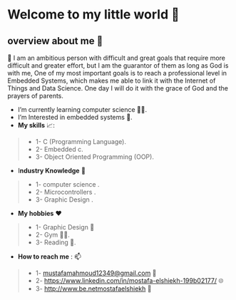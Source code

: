 # Welcome to my little world 👋


## overview about me  👀
📌 I am an ambitious person with difficult and great goals that require more difficult and greater effort, but I am the guarantor of them as long as God is with me, One of my most    important goals is to reach a professional level in Embedded Systems, which makes me able to link it with the Internet of Things and Data Science. One day I will do it with the    grace of God and the prayers of parents.

-  I’m currently learning computer science 👨‍💻.
-  I’m Interested in embedded systems 🤖.
- **My skills** 📈:
>* 1- C (Programming Language).
>* 2- Embedded c.
>* 3- Object Oriented Programming (OOP).
>
- I**ndustry Knowledge** 🧠
> * 1- computer science .
>* 2- Microcontrollers .
>* 3-  Graphic Design .

- **My hobbies**  ♥️
>* 1- Graphic Design 🌌
>* 2- Gym 🏋️‍♂️.
>* 3- Reading 📖.
>
-  **How to reach me** : 📫 
  >* 1- mustafamahmoud12349@gmail.com 📧
  >* 2- https://www.linkedin.com/in/mostafa-elshiekh-199b02177/ 🌐
  >* 3- http://www.be.netmostafaelshiekh 🌠

